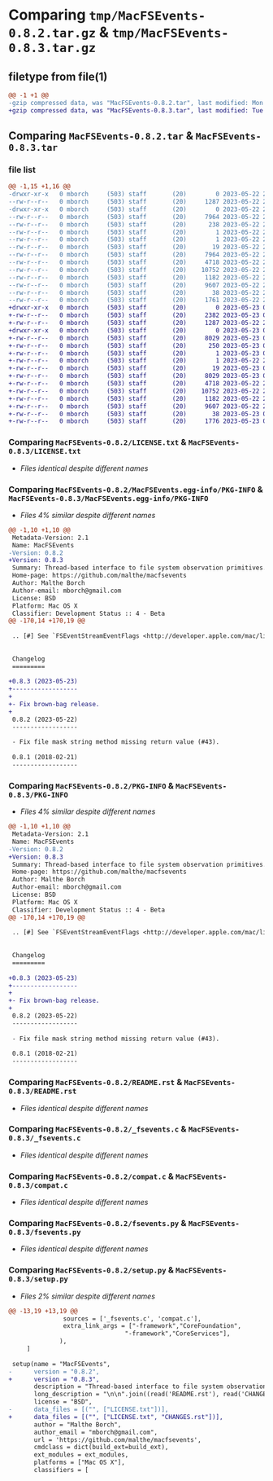 # Comparing `tmp/MacFSEvents-0.8.2.tar.gz` & `tmp/MacFSEvents-0.8.3.tar.gz`

## filetype from file(1)

```diff
@@ -1 +1 @@
-gzip compressed data, was "MacFSEvents-0.8.2.tar", last modified: Mon May 22 20:16:14 2023, max compression
+gzip compressed data, was "MacFSEvents-0.8.3.tar", last modified: Tue May 23 06:43:38 2023, max compression
```

## Comparing `MacFSEvents-0.8.2.tar` & `MacFSEvents-0.8.3.tar`

### file list

```diff
@@ -1,15 +1,16 @@
-drwxr-xr-x   0 mborch     (503) staff       (20)        0 2023-05-22 20:16:14.787247 MacFSEvents-0.8.2/
--rw-r--r--   0 mborch     (503) staff       (20)     1287 2023-05-22 20:13:46.000000 MacFSEvents-0.8.2/LICENSE.txt
-drwxr-xr-x   0 mborch     (503) staff       (20)        0 2023-05-22 20:16:14.786979 MacFSEvents-0.8.2/MacFSEvents.egg-info/
--rw-r--r--   0 mborch     (503) staff       (20)     7964 2023-05-22 20:16:14.000000 MacFSEvents-0.8.2/MacFSEvents.egg-info/PKG-INFO
--rw-r--r--   0 mborch     (503) staff       (20)      238 2023-05-22 20:16:14.000000 MacFSEvents-0.8.2/MacFSEvents.egg-info/SOURCES.txt
--rw-r--r--   0 mborch     (503) staff       (20)        1 2023-05-22 20:16:14.000000 MacFSEvents-0.8.2/MacFSEvents.egg-info/dependency_links.txt
--rw-r--r--   0 mborch     (503) staff       (20)        1 2023-05-22 20:16:14.000000 MacFSEvents-0.8.2/MacFSEvents.egg-info/not-zip-safe
--rw-r--r--   0 mborch     (503) staff       (20)       19 2023-05-22 20:16:14.000000 MacFSEvents-0.8.2/MacFSEvents.egg-info/top_level.txt
--rw-r--r--   0 mborch     (503) staff       (20)     7964 2023-05-22 20:16:14.787132 MacFSEvents-0.8.2/PKG-INFO
--rw-r--r--   0 mborch     (503) staff       (20)     4718 2023-05-22 20:13:46.000000 MacFSEvents-0.8.2/README.rst
--rw-r--r--   0 mborch     (503) staff       (20)    10752 2023-05-22 20:13:46.000000 MacFSEvents-0.8.2/_fsevents.c
--rw-r--r--   0 mborch     (503) staff       (20)     1182 2023-05-22 20:13:46.000000 MacFSEvents-0.8.2/compat.c
--rw-r--r--   0 mborch     (503) staff       (20)     9607 2023-05-22 20:13:46.000000 MacFSEvents-0.8.2/fsevents.py
--rw-r--r--   0 mborch     (503) staff       (20)       38 2023-05-22 20:16:14.787294 MacFSEvents-0.8.2/setup.cfg
--rw-r--r--   0 mborch     (503) staff       (20)     1761 2023-05-22 20:15:53.000000 MacFSEvents-0.8.2/setup.py
+drwxr-xr-x   0 mborch     (503) staff       (20)        0 2023-05-23 06:43:38.599276 MacFSEvents-0.8.3/
+-rw-r--r--   0 mborch     (503) staff       (20)     2382 2023-05-23 06:43:32.000000 MacFSEvents-0.8.3/CHANGES.rst
+-rw-r--r--   0 mborch     (503) staff       (20)     1287 2023-05-22 20:13:46.000000 MacFSEvents-0.8.3/LICENSE.txt
+drwxr-xr-x   0 mborch     (503) staff       (20)        0 2023-05-23 06:43:38.599003 MacFSEvents-0.8.3/MacFSEvents.egg-info/
+-rw-r--r--   0 mborch     (503) staff       (20)     8029 2023-05-23 06:43:38.000000 MacFSEvents-0.8.3/MacFSEvents.egg-info/PKG-INFO
+-rw-r--r--   0 mborch     (503) staff       (20)      250 2023-05-23 06:43:38.000000 MacFSEvents-0.8.3/MacFSEvents.egg-info/SOURCES.txt
+-rw-r--r--   0 mborch     (503) staff       (20)        1 2023-05-23 06:43:38.000000 MacFSEvents-0.8.3/MacFSEvents.egg-info/dependency_links.txt
+-rw-r--r--   0 mborch     (503) staff       (20)        1 2023-05-22 20:16:14.000000 MacFSEvents-0.8.3/MacFSEvents.egg-info/not-zip-safe
+-rw-r--r--   0 mborch     (503) staff       (20)       19 2023-05-23 06:43:38.000000 MacFSEvents-0.8.3/MacFSEvents.egg-info/top_level.txt
+-rw-r--r--   0 mborch     (503) staff       (20)     8029 2023-05-23 06:43:38.599159 MacFSEvents-0.8.3/PKG-INFO
+-rw-r--r--   0 mborch     (503) staff       (20)     4718 2023-05-22 20:13:46.000000 MacFSEvents-0.8.3/README.rst
+-rw-r--r--   0 mborch     (503) staff       (20)    10752 2023-05-22 20:13:46.000000 MacFSEvents-0.8.3/_fsevents.c
+-rw-r--r--   0 mborch     (503) staff       (20)     1182 2023-05-22 20:13:46.000000 MacFSEvents-0.8.3/compat.c
+-rw-r--r--   0 mborch     (503) staff       (20)     9607 2023-05-22 20:13:46.000000 MacFSEvents-0.8.3/fsevents.py
+-rw-r--r--   0 mborch     (503) staff       (20)       38 2023-05-23 06:43:38.599316 MacFSEvents-0.8.3/setup.cfg
+-rw-r--r--   0 mborch     (503) staff       (20)     1776 2023-05-23 06:43:10.000000 MacFSEvents-0.8.3/setup.py
```

### Comparing `MacFSEvents-0.8.2/LICENSE.txt` & `MacFSEvents-0.8.3/LICENSE.txt`

 * *Files identical despite different names*

### Comparing `MacFSEvents-0.8.2/MacFSEvents.egg-info/PKG-INFO` & `MacFSEvents-0.8.3/MacFSEvents.egg-info/PKG-INFO`

 * *Files 4% similar despite different names*

```diff
@@ -1,10 +1,10 @@
 Metadata-Version: 2.1
 Name: MacFSEvents
-Version: 0.8.2
+Version: 0.8.3
 Summary: Thread-based interface to file system observation primitives.
 Home-page: https://github.com/malthe/macfsevents
 Author: Malthe Borch
 Author-email: mborch@gmail.com
 License: BSD
 Platform: Mac OS X
 Classifier: Development Status :: 4 - Beta
@@ -170,14 +170,19 @@
 
 .. [#] See `FSEventStreamEventFlags <http://developer.apple.com/mac/library/documentation/Darwin/Reference/FSEvents_Ref/FSEvents_h/index.html#//apple_ref/c/tag/FSEventStreamEventFlags>`_ for a reference. To check for a particular mask, use the *bitwise and* operator ``&``.
 
 
 Changelog
 =========
 
+0.8.3 (2023-05-23)
+------------------
+
+- Fix brown-bag release.
+
 0.8.2 (2023-05-22)
 ------------------
 
 - Fix file mask string method missing return value (#43).
 
 0.8.1 (2018-02-21)
 ------------------
```

### Comparing `MacFSEvents-0.8.2/PKG-INFO` & `MacFSEvents-0.8.3/PKG-INFO`

 * *Files 4% similar despite different names*

```diff
@@ -1,10 +1,10 @@
 Metadata-Version: 2.1
 Name: MacFSEvents
-Version: 0.8.2
+Version: 0.8.3
 Summary: Thread-based interface to file system observation primitives.
 Home-page: https://github.com/malthe/macfsevents
 Author: Malthe Borch
 Author-email: mborch@gmail.com
 License: BSD
 Platform: Mac OS X
 Classifier: Development Status :: 4 - Beta
@@ -170,14 +170,19 @@
 
 .. [#] See `FSEventStreamEventFlags <http://developer.apple.com/mac/library/documentation/Darwin/Reference/FSEvents_Ref/FSEvents_h/index.html#//apple_ref/c/tag/FSEventStreamEventFlags>`_ for a reference. To check for a particular mask, use the *bitwise and* operator ``&``.
 
 
 Changelog
 =========
 
+0.8.3 (2023-05-23)
+------------------
+
+- Fix brown-bag release.
+
 0.8.2 (2023-05-22)
 ------------------
 
 - Fix file mask string method missing return value (#43).
 
 0.8.1 (2018-02-21)
 ------------------
```

### Comparing `MacFSEvents-0.8.2/README.rst` & `MacFSEvents-0.8.3/README.rst`

 * *Files identical despite different names*

### Comparing `MacFSEvents-0.8.2/_fsevents.c` & `MacFSEvents-0.8.3/_fsevents.c`

 * *Files identical despite different names*

### Comparing `MacFSEvents-0.8.2/compat.c` & `MacFSEvents-0.8.3/compat.c`

 * *Files identical despite different names*

### Comparing `MacFSEvents-0.8.2/fsevents.py` & `MacFSEvents-0.8.3/fsevents.py`

 * *Files identical despite different names*

### Comparing `MacFSEvents-0.8.2/setup.py` & `MacFSEvents-0.8.3/setup.py`

 * *Files 2% similar despite different names*

```diff
@@ -13,19 +13,19 @@
               sources = ['_fsevents.c', 'compat.c'],
               extra_link_args = ["-framework","CoreFoundation",
                                "-framework","CoreServices"],
              ),
     ]
 
 setup(name = "MacFSEvents",
-      version = "0.8.2",
+      version = "0.8.3",
       description = "Thread-based interface to file system observation primitives.",
       long_description = "\n\n".join((read('README.rst'), read('CHANGES.rst'))),
       license = "BSD",
-      data_files = [("", ["LICENSE.txt"])],
+      data_files = [("", ["LICENSE.txt", "CHANGES.rst"])],
       author = "Malthe Borch",
       author_email = "mborch@gmail.com",
       url = 'https://github.com/malthe/macfsevents',
       cmdclass = dict(build_ext=build_ext),
       ext_modules = ext_modules,
       platforms = ["Mac OS X"],
       classifiers = [
```


